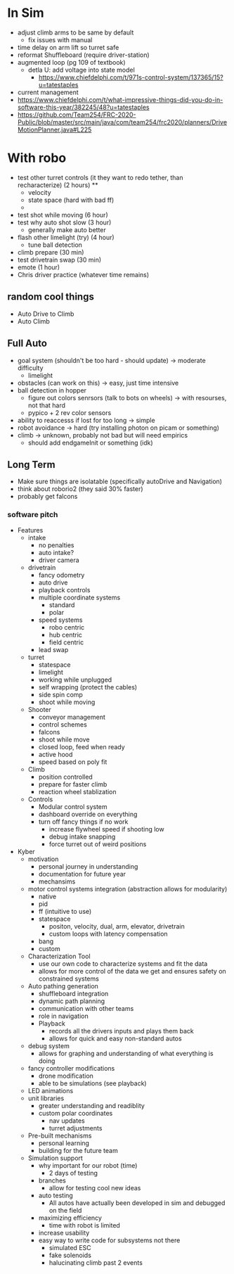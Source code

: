 # In Sim

- adjust climb arms to be same by default
    - fix issues with manual
- time delay on arm lift so turret safe
- reformat Shuffleboard (require driver-station)
- augmented loop (pg 109 of textbook)
    - detla U: add voltage into state model
        - https://www.chiefdelphi.com/t/971s-control-system/137365/15?u=tatestaples
- current management
- https://www.chiefdelphi.com/t/what-impressive-things-did-you-do-in-software-this-year/382245/48?u=tatestaples
- https://github.com/Team254/FRC-2020-Public/blob/master/src/main/java/com/team254/frc2020/planners/DriveMotionPlanner.java#L225

# With robo

- test other turret controls (it they want to redo tether, than recharacterize) (2 hours) **
    - velocity
    - state space (hard with bad ff)
    -
- test shot while moving (6 hour)
- test why auto shot slow (3 hour)
    - generally make auto better
- flash other limelight (try) (4 hour)
    - tune ball detection
- climb prepare (30 min)
- test drivetrain swap (30 min)
- emote (1 hour)
- Chris driver practice (whatever time remains)

## random cool things

- Auto Drive to Climb
- Auto Climb

## Full Auto

- goal system (shouldn't be too hard - should update) -> moderate difficulty
    - limelight
- obstacles (can work on this) -> easy, just time intensive
- ball detection in hopper
    - figure out colors senrsors (talk to bots on wheels) -> with resourses, not that hard
    - pypico + 2 rev color sensors
- ability to reaccesss if lost for too long -> simple
- robot avoidance -> hard (try installing photon on picam or something)
- climb -> unknown, probably not bad but will need empirics
    - should add endgameInit or something (idk)

## Long Term

- Make sure things are isolatable (specifically autoDrive and Navigation)
- think about roborio2 (they said 30% faster)
- probably get falcons

### software pitch

- Features
    - intake
        - no penalties
        - auto intake?
        - driver camera
    - drivetrain
        - fancy odometry
        - auto drive
        - playback controls
        - multiple coordinate systems
            - standard
            - polar
        - speed systems
            - robo centric
            - hub centric
            - field centric
        - lead swap
    - turret
        - statespace
        - limelight
        - working while unplugged
        - self wrapping (protect the cables)
        - side spin comp
        - shoot while moving
    - Shooter
        - conveyor management
        - control schemes
        - falcons
        - shoot while move
        - closed loop, feed when ready
        - active hood
        - speed based on poly fit
    - Climb
        - position controlled
        - prepare for faster climb
        - reaction wheel stablization
    - Controls
        - Modular control system
        - dashboard override on everything
        - turn off fancy things if no work
            - increase flywheel speed if shooting low
            - debug intake snapping
            - force turret out of weird positions
- Kyber
    - motivation
        - personal journey in understanding
        - documentation for future year
        - mechansims
    - motor control systems integration (abstraction allows for modularity)
        - native
        - pid
        - ff (intuitive to use)
        - statespace
            - positon, velocity, dual, arm, elevator, drivetrain
            - custom loops with latency compensation
        - bang
        - custom
    - Characterization Tool
        - use our own code to characterize systems and fit the data
        - allows for more control of the data we get and ensures safety on constrained systems
    - Auto pathing generation
        - shuffleboard integration
        - dynamic path planning
        - communication with other teams
        - role in navigation
        - Playback
            - records all the drivers inputs and plays them back
            - allows for quick and easy non-standard autos
    - debug system
        - allows for graphing and understanding of what everything is doing
    - fancy controller modifications
        - drone modification
        - able to be simulations (see playback)
    - LED animations
    - unit libraries
        - greater understanding and readiblity
        - custom polar coordinates
            - nav updates
            - turret adjustments
    - Pre-built mechanisms
        - personal learning
        - building for the future team
    - Simulation support
        - why important for our robot (time)
            - 2 days of testing
        - branches
            - allow for testing cool new ideas
        - auto testing
            - All autos have actually been developed in sim and debugged on the field
        - maximizing efficiency
            - time with robot is limited
        - increase usability
        - easy way to write code for subsystems not there
            - simulated ESC
            - fake solenoids
            - halucinating climb past 2 events